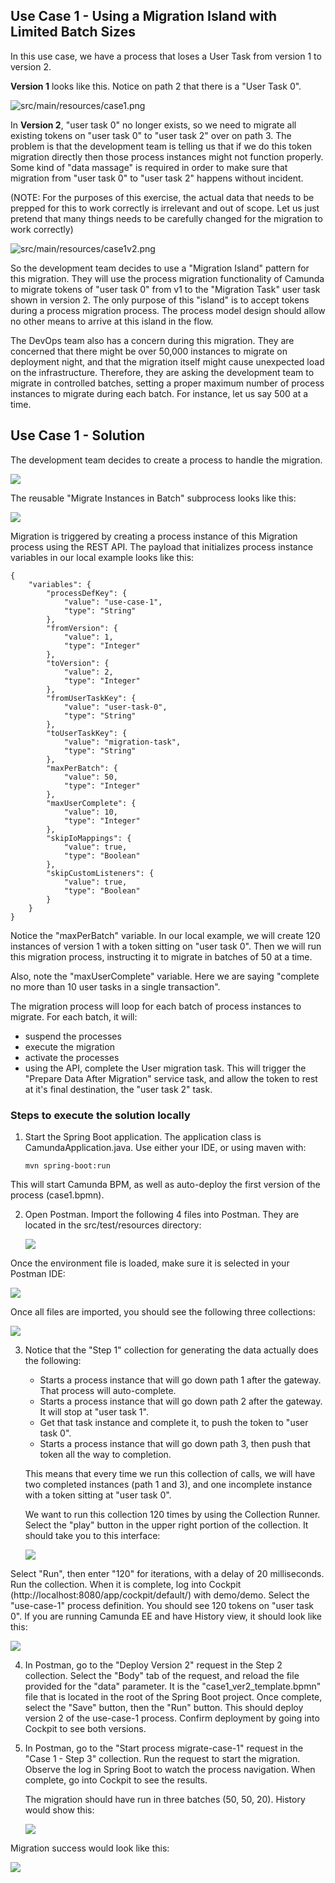 ## Use Case 1 - Using a Migration Island with Limited Batch Sizes

In this use case, we have a process that loses a User Task from version 1 to version 2.  

**Version 1** looks like this.  Notice on path 2 that there is a "User Task 0".

![src/main/resources/case1.png](src/main/resources/case1.png)

In **Version 2**, "user task 0" no longer exists, so we need to migrate all existing tokens on "user task 0" to "user task 2" over on path 3.  The problem is that the development team is telling us that if we do this token migration directly then those process instances might not function properly.  Some kind of "data massage" is required in order to make sure that migration from "user task 0" to "user task 2" happens without incident.  

(NOTE:  For the purposes of this exercise, the actual data that needs to be prepped for this to work correctly is irrelevant and out of scope.  Let us just pretend that many things needs to be carefully changed for the migration to work correctly)  

![src/main/resources/case1v2.png](src/main/resources/case1v2.png)

So the development team decides to use a "Migration Island" pattern for this migration.  They will use the process migration functionality of Camunda to migrate tokens of "user task 0" from v1 to the "Migration Task" user task shown in version 2.  The only purpose of this "island" is to accept tokens during a process migration process.  The process model design should allow no other means to arrive at this island in the flow.

The DevOps team also has a concern during this migration.  They are concerned that there might be over 50,000 instances to migrate on deployment night, and that the migration itself might cause unexpected load on the infrastructure.  Therefore, they are asking the development team to migrate in controlled batches, setting a proper maximum number of process instances to migrate during each batch.  For instance, let us say 500 at a time.



## Use Case 1 - Solution

The development team decides to create a process to handle the migration.

![](src/main/resources/migrate-case-1.png)

The reusable "Migrate Instances in Batch" subprocess looks like this:

![](src/main/resources/migration-core.png)

Migration is triggered by creating a process instance of this Migration process using the REST API.  The payload that initializes process instance variables in our local example looks like this:



```
{
    "variables": {
        "processDefKey": {
            "value": "use-case-1",
            "type": "String"
        },
        "fromVersion": {
            "value": 1,
            "type": "Integer"
        },
        "toVersion": {
            "value": 2,
            "type": "Integer"
        },
        "fromUserTaskKey": {
            "value": "user-task-0",
            "type": "String"
        },
        "toUserTaskKey": {
            "value": "migration-task",
            "type": "String"
        },
        "maxPerBatch": {
            "value": 50,
            "type": "Integer"
        },
        "maxUserComplete": {
            "value": 10,
            "type": "Integer"
        },
        "skipIoMappings": {
            "value": true,
            "type": "Boolean"
        },
        "skipCustomListeners": {
            "value": true,
            "type": "Boolean"
        }
    }
}
```

Notice the "maxPerBatch" variable.  In our local example, we will create 120 instances of version 1 with a token sitting on "user task 0".  Then we will run this migration process, instructing it to migrate in batches of 50 at a time.

Also, note the "maxUserComplete" variable.  Here we are saying "complete no more than 10 user tasks in a single transaction".

The migration process will loop for each batch of process instances to migrate.  For each batch, it will:

- suspend the processes
- execute the migration
- activate the processes
- using the API, complete the User migration task.  This will trigger the "Prepare Data After Migration" service task, and allow the token to rest at it's final destination, the "user task 2" task.

### Steps to execute the solution locally

1. Start the Spring Boot application.  The application class is CamundaApplication.java.  Use either your IDE, or using maven with:

   ```
   mvn spring-boot:run
   ```

This will start Camunda BPM, as well as auto-deploy the first version of the process (case1.bpmn).

2. Open Postman.  Import the following 4 files into Postman.  They are located in the src/test/resources directory:

   ![](src/main/resources/postman_1.png)

Once the environment file is loaded, make sure it is selected in your Postman IDE:

![](src/main/resources/postman_2.png)

Once all files are imported, you should see the following three collections:

![](src/main/resources/postman_3.png)

3. Notice that the "Step 1" collection for generating the data actually does the following:

   - Starts a process instance that will go down path 1 after the gateway.  That process will auto-complete.
   - Starts a process instance that will go down path 2 after the gateway.  It will stop at "user task 1".
   - Get that task instance and complete it, to push the token to "user task 0".
   - Starts a process instance that will go down path 3, then push that token all the way to completion.

   This means that every time we run this collection of calls, we will have two completed instances (path 1 and 3), and one incomplete instance with a token sitting at "user task 0".

   We want to run this collection 120 times by using the Collection Runner.  Select the "play" button in the upper right portion of the collection.  It should take you to this interface:

   ![](src/main/resources/postman_4.png)

Select "Run", then enter "120" for iterations, with a delay of 20 milliseconds.  Run the collection.  When it is complete, log into Cockpit (http://localhost:8080/app/cockpit/default/) with demo/demo.  Select the "use-case-1" process definition.  You should see 120 tokens on "user task 0".  If you are running Camunda EE and have History view, it should look like this:

![](src/main/resources/step1_complete.png)

4. In Postman, go to the "Deploy Version 2" request in the Step 2 collection.  Select the "Body" tab of the request, and reload the file provided for the "data" parameter.  It is the "case1_ver2_template.bpmn" file that is located in the root of the Spring Boot project.  Once complete, select the "Save" button, then the "Run" button.  This should deploy version 2 of the use-case-1 process.  Confirm deployment by going into Cockpit to see both versions.

5. In Postman, go to the "Start process migrate-case-1" request in the "Case 1 - Step 3" collection.  Run the request to start the migration.  Observe the log in Spring Boot to watch the process navigation.  When complete, go into Cockpit to see the results.

   The migration should have run in three batches (50, 50, 20).  History would show this:

   ![](src/main/resources/result_1.png)



Migration success would look like this:



![](src/main/resources/result-2.png)



